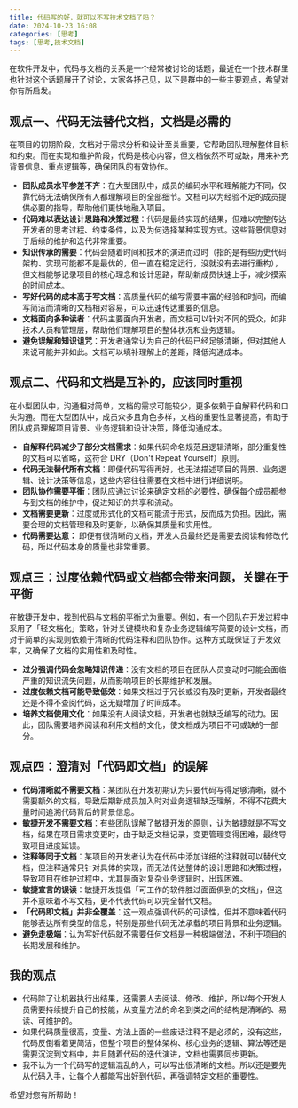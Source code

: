 ```yaml
---
title: 代码写的好，就可以不写技术文档了吗？
date: 2024-10-23 16:08
categories: [思考]
tags: [思考,技术文档]
---
```

在软件开发中，代码与文档的关系是一个经常被讨论的话题，最近在一个技术群里也针对这个话题展开了讨论，大家各抒己见，以下是群中的一些主要观点，希望对你有所启发。

<!-- more -->

## 观点一、代码无法替代文档，文档是必需的

在项目的初期阶段，文档对于需求分析和设计至关重要，它帮助团队理解整体目标和约束。而在实现和维护阶段，代码是核心内容，但文档依然不可或缺，用来补充背景信息、重点逻辑等，确保团队的有效协作。

- **团队成员水平参差不齐**：在大型团队中，成员的编码水平和理解能力不同，仅靠代码无法确保所有人都理解项目的全部细节。文档可以为经验不足的成员提供必要的指导，帮助他们更快地融入项目。
- **代码难以表达设计思路和决策过程**：代码是最终实现的结果，但难以完整传达开发者的思考过程、约束条件，以及为何选择某种实现方式。这些背景信息对于后续的维护和迭代非常重要。
- **知识传承的需要**：代码会随着时间和技术的演进而过时（指的是有些历史代码架构、实现可能都不是最优的，但一直在稳定运行，没就没有去进行重构），但文档能够记录项目的核心理念和设计思路，帮助新成员快速上手，减少摸索的时间成本。
- **写好代码的成本高于写文档**：高质量代码的编写需要丰富的经验和时间，而编写简洁而清晰的文档相对容易，可以迅速传达重要的信息。
- **文档面向多种读者**：代码主要面向开发者，而文档可以针对不同的受众，如非技术人员和管理层，帮助他们理解项目的整体状况和业务逻辑。
- **避免误解和知识诅咒**：开发者通常认为自己的代码已经足够清晰，但对其他人来说可能并非如此。文档可以填补理解上的差距，降低沟通成本。

## 观点二、代码和文档是互补的，应该同时重视

在小型团队中，沟通相对简单，文档的需求可能较少，更多依赖于自解释代码和口头沟通。而在大型团队中，成员众多且角色多样，文档的重要性显著提高，有助于团队成员理解项目背景、业务逻辑和设计决策，降低沟通成本。

- **自解释代码减少了部分文档需求**：如果代码命名规范且逻辑清晰，部分重复性的文档可以省略，这符合 DRY（Don't Repeat Yourself）原则。
- **代码无法替代所有文档**：即便代码写得再好，也无法描述项目的背景、业务逻辑、设计决策等信息，这些内容往往需要在文档中进行详细说明。
- **团队协作需要平衡**：团队应通过讨论来确定文档的必要性，确保每个成员都参与到文档的维护中，促进知识的共享和流动。
- **文档需要更新**：过度或形式化的文档可能流于形式，反而成为负担。因此，需要合理的文档管理和及时更新，以确保其质量和实用性。
- **代码需要达意：** 即便有很清晰的文档，开发人员最终还是需要去阅读和修改代码，所以代码本身的质量也非常重要。

## 观点三：过度依赖代码或文档都会带来问题，关键在于平衡

在敏捷开发中，找到代码与文档的平衡尤为重要。例如，有一个团队在开发过程中采用了「轻文档化」策略，针对关键模块和复杂业务逻辑编写简要的设计文档，而对于简单的实现则依赖于清晰的代码注释和团队协作。这种方式既保证了开发效率，又确保了文档的实用性和及时性。

- **过分强调代码会忽略知识传递**：没有文档的项目在团队人员变动时可能会面临严重的知识流失问题，从而影响项目的长期维护和发展。
- **过度依赖文档可能导致低效**：如果文档过于冗长或没有及时更新，开发者最终还是不得不查阅代码，这无疑增加了时间成本。
- **培养文档使用文化**：如果没有人阅读文档，开发者也就缺乏编写的动力。因此，团队需要培养阅读和利用文档的文化，使文档成为项目不可或缺的一部分。

## 观点四：澄清对「代码即文档」的误解

- **代码清晰就不需要文档**：某团队在开发初期认为只要代码写得足够清晰，就不需要额外的文档，导致后期新成员加入时对业务逻辑缺乏理解，不得不花费大量时间追溯代码背后的背景信息。
- **敏捷开发不需要文档**：有些团队误解了敏捷开发的原则，认为敏捷就是不写文档，结果在项目需求变更时，由于缺乏文档记录，变更管理变得困难，最终导致项目进度延误。
- **注释等同于文档**：某项目的开发者认为在代码中添加详细的注释就可以替代文档，但注释通常只针对具体的实现，而无法传达整体的设计思路和决策过程，导致项目在维护过程中，尤其是面对复杂业务逻辑时，出现困难。
- **敏捷宣言的误读**：敏捷开发提倡「可工作的软件胜过面面俱到的文档」，但这并不意味着不写文档，更不代表代码可以完全替代文档。
- **「代码即文档」并非全覆盖**：这一观点强调代码的可读性，但并不意味着代码能够表达所有类型的信息，特别是那些代码无法承载的项目背景和业务逻辑。
- **避免走极端**：认为写好代码就不需要任何文档是一种极端做法，不利于项目的长期发展和维护。

## 我的观点

- 代码除了让机器执行出结果，还需要人去阅读、修改、维护，所以每个开发人员需要持续提升自己的技能，从变量方法的命名到类之间的结构是清晰的、易读、可维护的。
- 如果代码质量很高，变量、方法上面的一些废话注释不是必须的，没有这些，代码反倒看着更简洁，但整个项目的整体架构、核心业务的逻辑、算法等还是需要沉淀到文档中，并且随着代码的迭代演进，文档也需要同步更新。
- 我不认为一个代码写的逻辑混乱的人，可以写出很清晰的文档。所以还是要先从代码入手，让每个人都能写出好到代码，再强调特定文档的重要性。

希望对您有所帮助！